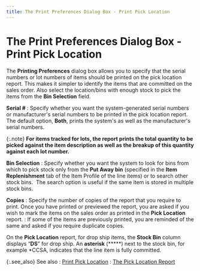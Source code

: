 ```yaml
---
title: The Print Preferences Dialog Box - Print Pick Location
---
```


# The Print Preferences Dialog Box - Print Pick Location


The **Printing Preferences** dialog  box allows you to specify that the serial numbers or lot numbers of items  should be printed on the pick location report. This makes it simpler to  identify the items that are committed on the sales order. Also select  the location/bins with enough stock to pick the items from the **Bin 
 Selection** field.


**Serial #**
: Specify whether you want the system-generated serial  numbers or manufacturer's serial numbers to be printed in the pick location  report. The default option, **Both**,  prints the system's as well as the manufacturer's serial numbers.


{:.note}
**For items tracked for lots, the report  prints the total quantity to be picked against the item description as  well as the breakup of this quantity against each lot number.**


**Bin Selection**
: Specify whether you want the system to look for  bins from which to pick stock only from the **Put 
 Away bin** (specified in the **Item 
 Replenishment** tab of the Item Profile of the line items) or to  search other stock bins.  The  search option is useful if the same item is stored in multiple stock bins.


**Copies**
: Specify the number of copies of the report that  you require to print. Once you have printed or previewed the report, you  are asked if you wish to mark the items on the sales order as printed  in the **Pick Location** report.
: If some of the items are previously printed, you  are reminded of the same and asked if you require duplicate copies.


On the **Pick Location**  report, for drop ship items, the **Stock 
 Bin** column displays “**DS**”  for drop ship. An **asterisk** (*****) next to the stock bin, for example  \*CCSA, indicates that the line item is fully committed.


{:.see_also}
See also
: [Print Pick  Location]({{site.sp_baseurl}}/misc/print_pick_location_so.html)
: [The Pick  Location Report]({{site.sp_baseurl}}/misc/the_pick_location_report_sal.html)
